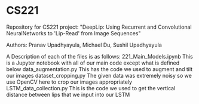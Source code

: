 # CS221
Repository for CS221 project: "DeepLip: Using Recurrent and Convolutional NeuralNetworks to 'Lip-Read' from Image Sequences"

Authors: Pranav Upadhyayula, Michael Du, Sushil Upadhyayula

A Description of each of the files is as follows:
    221_Main_Models.ipynb     This is a Jupyter notebook with all of our main code except what is defined below
    data_augmentation.py      This has the code we used to augment and tilt our images
    dataset_cropping.py       The given data was extremely noisy so we use OpenCV here to crop our images appropriately
    LSTM_data_collection.py   This is the code we used to get the vertical distance between lips that we input into our LSTM
